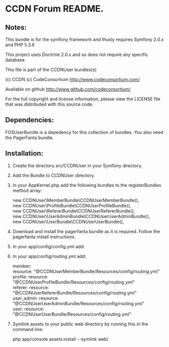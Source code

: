 CCDN Forum README.
==================


Notes:  
------
  
This bundle is for the symfony framework and thusly requires Symfony 2.0.x and PHP 5.3.6
  
This project uses Doctrine 2.0.x and so does not require any specific database.
  

This file is part of the CCDNUser bundles(s)

(c) CCDN (c) CodeConsortium <http://www.codeconsortium.com/> 

Available on github <http://www.github.com/codeconsortium/>

For the full copyright and license information, please view the LICENSE
file that was distributed with this source code.

Dependencies:
-------------

FOSUserBundle is a depedency for this collection of bundles. You also
need the PagerFanta bundle.

Installation:
-------------
    
1) Create the directory src/CCDNUser in your Symfony directory.
  
2) Add the Bundle to CCDNUser directory.  

3) In your AppKernel.php add the following bundles to the registerBundles method array:  

	new CCDNUser\MemberBundle\CCDNUserMemberBundle(),    
	new CCDNUser\ProfileBundle\CCDNUserProfileBundle(),    
	new CCDNUser\RefererBundle\CCDNUserRefererBundle(),    
	new CCDNUser\UserAdminBundle\CCDNUserUserAdminBundle(),    
	new CCDNUser\UserBundle\CCDNUserUserBundle(),    
	

4) Download and install the pagerfanta bundle as it is required. 
Follow the pagerfanta install instructions.  
	  
5) In your app/config/config.yml add:    

	  
6) In your app/config/routing.yml add:  

	member:  
		resource: "@CCDNUserMemberBundle/Resources/config/routing.yml"  
	profile:
		resource: "@CCDNUserProfileBundle/Resources/config/routing.yml"  
	referer:
		resource: "@CCDNUserRefererBundle/Resources/config/routing.yml"  
	user_admin:
		resource: "@CCDNUserUserAdminBundle/Resources/config/routing.yml"  
	user:
	    resource: "@CCDNUserUserBundle/Resources/config/routing.yml"  

7) Symlink assets to your public web directory by running this in the command line:

	php app/console assets:install --symlink web/